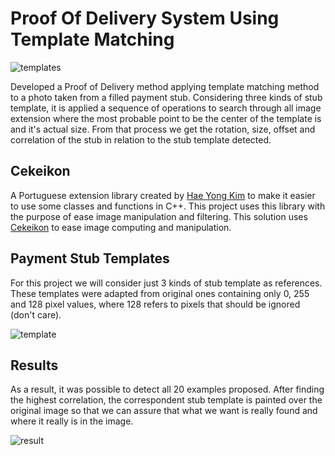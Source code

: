 # Proof Of Delivery System Using Template Matching

![templates](https://github.com/Btwo2/ProofOfDelivery/assets/110456965/9aa527d1-e609-4b30-8d28-1000ba12f832)

Developed a Proof of Delivery method applying template matching method to a photo taken from a filled payment stub. Considering three kinds of stub template, it is applied a sequence of operations to search through all image extension where the most probable point to be the center of the template is and it's actual size. From that process we get the rotation, size, offset and correlation of the stub in relation to the stub template detected. 

## Cekeikon

A Portuguese extension library created by [Hae Yong Kim](http://www.lps.usp.br/hae/) to make it easier to use some classes and functions in C++. This project uses this library with the purpose of ease image manipulation and filtering. This solution uses [Cekeikon](http://www.lps.usp.br/hae/software/cekeikon56.html) to ease image computing and manipulation.  

## Payment Stub Templates

For this project we will consider just 3 kinds of stub template as references. These templates were adapted from original ones containing only 0, 255 and 128 pixel values, where 128 refers to pixels that should be ignored (don't care).

![template](https://github.com/Btwo2/ProofOfDelivery/assets/110456965/637ab459-1a93-48bd-b112-429b088b9065)

## Results

As a result, it was possible to detect all 20 examples proposed. After finding the highest correlation, the correspondent stub template is painted over the original image so that we can assure that what we want is really found and where it really is in the image. 

![result](https://github.com/Btwo2/ProofOfDelivery/assets/110456965/8f8588ed-6e82-4c5e-9895-87e47e3e166d)
